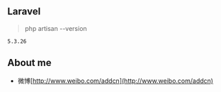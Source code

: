 ## Laravel

> php artisan --version

```5.3.26```





## About me

- 微博[http://www.weibo.com/addcn](http://www.weibo.com/addcn)
